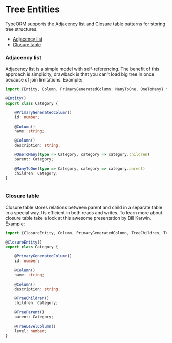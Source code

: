 # Tree Entities

TypeORM supports the Adjacency list and Closure table patterns for storing tree structures.

* [Adjacency list](#adjacency-list)
* [Closure table](#closure-table)

### Adjacency list

Adjacency list is a simple model with self-referencing. 
The benefit of this approach is simplicity, 
drawback is that you can't load big tree in once because of join limitations.
Example:

```typescript
import {Entity, Column, PrimaryGeneratedColumn, ManyToOne, OneToMany} from "typeorm";

@Entity()
export class Category {

    @PrimaryGeneratedColumn()
    id: number;

    @Column()
    name: string;

    @Column()
    description: string;

    @OneToMany(type => Category, category => category.children)
    parent: Category;

    @ManyToOne(type => Category, category => category.parent)
    children: Category;
}
     
```

### Closure table


Closure table stores relations between parent and child in a separate table in a special way. 
Its efficient in both reads and writes. 
To learn more about closure table take a look at this awesome presentation by Bill Karwin. 
Example:

```typescript
import {ClosureEntity, Column, PrimaryGeneratedColumn, TreeChildren, TreeParent, TreeLevelColumn} from "typeorm";

@ClosureEntity()
export class Category {

    @PrimaryGeneratedColumn()
    id: number;

    @Column()
    name: string;

    @Column()
    description: string;

    @TreeChildren()
    children: Category;

    @TreeParent()
    parent: Category;

    @TreeLevelColumn()
    level: number;
}
```